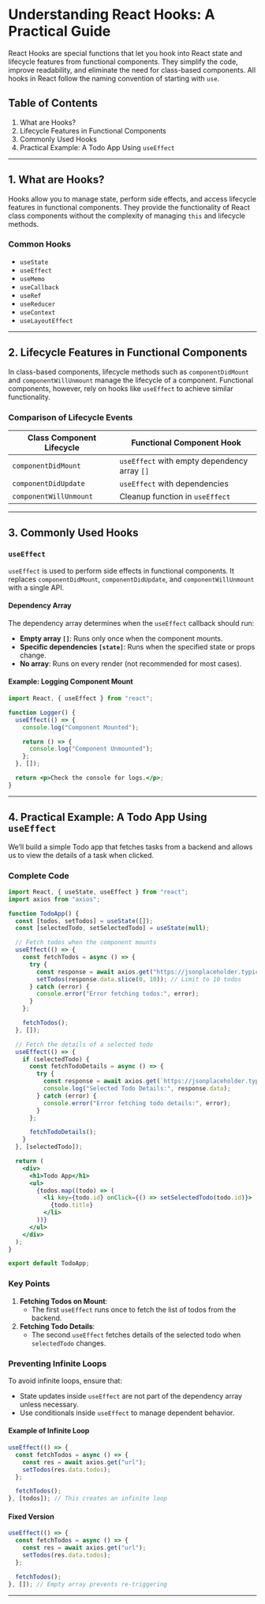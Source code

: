 # Understanding React Hooks: A Practical Guide

React Hooks are special functions that let you hook into React state and lifecycle features from functional components. They simplify the code, improve readability, and eliminate the need for class-based components. All hooks in React follow the naming convention of starting with `use`.

## Table of Contents
1. What are Hooks?
2. Lifecycle Features in Functional Components
3. Commonly Used Hooks
4. Practical Example: A Todo App Using `useEffect`

---

## 1. What are Hooks?
Hooks allow you to manage state, perform side effects, and access lifecycle features in functional components. They provide the functionality of React class components without the complexity of managing `this` and lifecycle methods.

### Common Hooks
- `useState`
- `useEffect`
- `useMemo`
- `useCallback`
- `useRef`
- `useReducer`
- `useContext`
- `useLayoutEffect`

---

## 2. Lifecycle Features in Functional Components
In class-based components, lifecycle methods such as `componentDidMount` and `componentWillUnmount` manage the lifecycle of a component. Functional components, however, rely on hooks like `useEffect` to achieve similar functionality.

### Comparison of Lifecycle Events
| Class Component Lifecycle | Functional Component Hook |
|----------------------------|---------------------------|
| `componentDidMount`       | `useEffect` with empty dependency array `[]` |
| `componentDidUpdate`      | `useEffect` with dependencies |
| `componentWillUnmount`    | Cleanup function in `useEffect` |

---

## 3. Commonly Used Hooks

### `useEffect`
`useEffect` is used to perform side effects in functional components. It replaces `componentDidMount`, `componentDidUpdate`, and `componentWillUnmount` with a single API.

#### Dependency Array
The dependency array determines when the `useEffect` callback should run:
- **Empty array `[]`**: Runs only once when the component mounts.
- **Specific dependencies `[state]`**: Runs when the specified state or props change.
- **No array**: Runs on every render (not recommended for most cases).

#### Example: Logging Component Mount
```jsx
import React, { useEffect } from "react";

function Logger() {
  useEffect(() => {
    console.log("Component Mounted");

    return () => {
      console.log("Component Unmounted");
    };
  }, []);

  return <p>Check the console for logs.</p>;
}
```

---

## 4. Practical Example: A Todo App Using `useEffect`
We’ll build a simple Todo app that fetches tasks from a backend and allows us to view the details of a task when clicked.

### Complete Code
```jsx
import React, { useState, useEffect } from "react";
import axios from "axios";

function TodoApp() {
  const [todos, setTodos] = useState([]);
  const [selectedTodo, setSelectedTodo] = useState(null);

  // Fetch todos when the component mounts
  useEffect(() => {
    const fetchTodos = async () => {
      try {
        const response = await axios.get("https://jsonplaceholder.typicode.com/todos");
        setTodos(response.data.slice(0, 10)); // Limit to 10 todos
      } catch (error) {
        console.error("Error fetching todos:", error);
      }
    };

    fetchTodos();
  }, []);

  // Fetch the details of a selected todo
  useEffect(() => {
    if (selectedTodo) {
      const fetchTodoDetails = async () => {
        try {
          const response = await axios.get(`https://jsonplaceholder.typicode.com/todos/${selectedTodo}`);
          console.log("Selected Todo Details:", response.data);
        } catch (error) {
          console.error("Error fetching todo details:", error);
        }
      };

      fetchTodoDetails();
    }
  }, [selectedTodo]);

  return (
    <div>
      <h1>Todo App</h1>
      <ul>
        {todos.map((todo) => (
          <li key={todo.id} onClick={() => setSelectedTodo(todo.id)}>
            {todo.title}
          </li>
        ))}
      </ul>
    </div>
  );
}

export default TodoApp;
```

### Key Points
1. **Fetching Todos on Mount**:
   - The first `useEffect` runs once to fetch the list of todos from the backend.
2. **Fetching Todo Details**:
   - The second `useEffect` fetches details of the selected todo when `selectedTodo` changes.

### Preventing Infinite Loops
To avoid infinite loops, ensure that:
- State updates inside `useEffect` are not part of the dependency array unless necessary.
- Use conditionals inside `useEffect` to manage dependent behavior.

#### Example of Infinite Loop
```jsx
useEffect(() => {
  const fetchTodos = async () => {
    const res = await axios.get("url");
    setTodos(res.data.todos);
  };

  fetchTodos();
}, [todos]); // This creates an infinite loop
```

#### Fixed Version
```jsx
useEffect(() => {
  const fetchTodos = async () => {
    const res = await axios.get("url");
    setTodos(res.data.todos);
  };

  fetchTodos();
}, []); // Empty array prevents re-triggering
```
---
